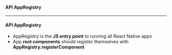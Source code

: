 #### API AppRegistry

-----------------

#### API AppRegistry

* AppRegistry is the **JS entry point** to running all React Native apps
* App **root components** should register themselves with **AppRegistry.registerComponent**
